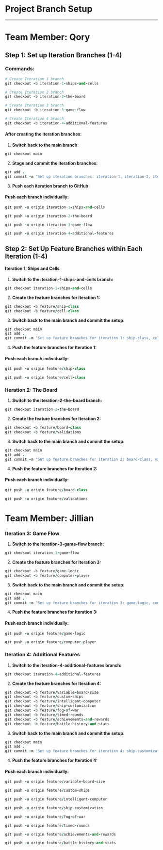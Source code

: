 # Project Branch Setup

---
 # Team Member: Qory
## Step 1: Set up Iteration Branches (1-4)

### Commands:

```ruby
# Create Iteration 1 branch
git checkout -b iteration-1-ships-and-cells

# Create Iteration 2 branch
git checkout -b iteration-2-the-board

# Create Iteration 3 branch
git checkout -b iteration-3-game-flow

# Create Iteration 4 branch
git checkout -b iteration-4-additional-features
```
#### After creating the iteration branches:

1. **Switch back to the main branch**:
```ruby 
git checkout main
```

2. **Stage and commit the iteration branches:**

```ruby
git add .
git commit -m "Set up iteration branches: iteration-1, iteration-2, iteration-3, iteration-4"
```
3. **Push each iteration branch to GitHub:**
#### Push each branch individually:



```ruby
git push -u origin iteration-1-ships-and-cells
```
```ruby
git push -u origin iteration-2-the-board
```
```ruby
git push -u origin iteration-3-game-flow
```
```ruby
git push -u origin iteration-4-additional-features
```

## Step 2: Set Up Feature Branches within Each Iteration (1-4)

#### Iteration 1: Ships and Cells
1. **Switch to the iteration-1-ships-and-cells branch:**
```ruby
git checkout iteration-1-ships-and-cells
```
2. **Create the feature branches for Iteration 1:**
```ruby
git checkout -b feature/ship-class
git checkout -b feature/cell-class
```
3. **Switch back to the main branch and commit the setup:**
```ruby
git checkout main
git add .
git commit -m "Set up feature branches for iteration 1: ship-class, cell-class"
```
4. **Push the feature branches for Iteration 1:**
#### Push each branch individually:
```ruby
git push -u origin feature/ship-class
```
```ruby
git push -u origin feature/cell-class
```
### Iteration 2: The Board
1. **Switch to the iteration-2-the-board branch:**
```ruby
git checkout iteration-2-the-board
```
2. **Create the feature branches for Iteration 2:**
```ruby
git checkout -b feature/board-class
git checkout -b feature/validations
```
3. **Switch back to the main branch and commit the setup:**
```ruby
git checkout main
git add .
git commit -m "Set up feature branches for iteration 2: board-class, validations"
```
4. **Push the feature branches for Iteration 2:**
#### Push each branch individually:
```ruby
git push -u origin feature/board-class
```
```ruby
git push -u origin feature/validations
```

# Team Member: Jillian
### Iteration 3: Game Flow

1. **Switch to the iteration-3-game-flow branch:**
```ruby
git checkout iteration-3-game-flow
```
2. **Create the feature branches for Iteration 3:**
```ruby
git checkout -b feature/game-logic
git checkout -b feature/computer-player
```
3. **Switch back to the main branch and commit the setup:**
```ruby
git checkout main
git add .
git commit -m "Set up feature branches for iteration 3: game-logic, computer-player"
```
4. **Push the feature branches for Iteration 3:**
#### Push each branch individually:
```ruby
git push -u origin feature/game-logic
```
```ruby
git push -u origin feature/computer-player
```

### Iteration 4: Additional Features

1. **Switch to the iteration-4-additional-features branch:**
```ruby
git checkout iteration-4-additional-features
```

2. **Create the feature branches for Iteration 4:**
```ruby
git checkout -b feature/variable-board-size
git checkout -b feature/custom-ships
git checkout -b feature/intelligent-computer
git checkout -b feature/ship-customization
git checkout -b feature/fog-of-war
git checkout -b feature/timed-rounds
git checkout -b feature/achievements-and-rewards
git checkout -b feature/battle-history-and-stats
```
3. **Switch back to the main branch and commit the setup:**
```ruby
git checkout main
git add .
git commit -m "Set up feature branches for iteration 4: ship-customization, fog-of-war, timed-rounds, achievements-and-rewards, battle-history-and-stats, variable-board-size, custom-ships, intelligent-computer"
```
4. **Push the feature branches for Iteration 4:**
#### Push each branch individually:
```ruby
git push -u origin feature/variable-board-size
```

```ruby
git push -u origin feature/custom-ships
```
```ruby
git push -u origin feature/intelligent-computer
```

```ruby
git push -u origin feature/ship-customization
```
```ruby
git push -u origin feature/fog-of-war
```
```ruby
git push -u origin feature/timed-rounds
```
```ruby
git push -u origin feature/achievements-and-rewards
```
```ruby
git push -u origin feature/battle-history-and-stats
```

